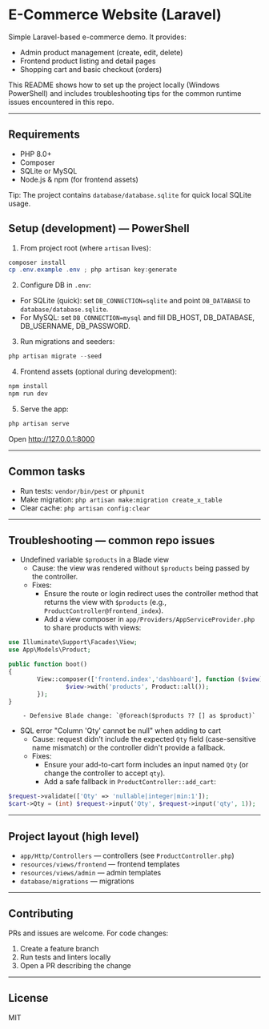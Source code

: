 # E-Commerce Website (Laravel)

Simple Laravel-based e-commerce demo. It provides:

- Admin product management (create, edit, delete)
- Frontend product listing and detail pages
- Shopping cart and basic checkout (orders)

This README shows how to set up the project locally (Windows PowerShell) and includes troubleshooting tips for the common runtime issues encountered in this repo.

---

## Requirements

- PHP 8.0+
- Composer
- SQLite or MySQL
- Node.js & npm (for frontend assets)

Tip: The project contains `database/database.sqlite` for quick local SQLite usage.

## Setup (development) — PowerShell

1. From project root (where `artisan` lives):

```powershell
composer install
cp .env.example .env ; php artisan key:generate
```

2. Configure DB in `.env`:

- For SQLite (quick): set `DB_CONNECTION=sqlite` and point `DB_DATABASE` to `database/database.sqlite`.
- For MySQL: set `DB_CONNECTION=mysql` and fill DB_HOST, DB_DATABASE, DB_USERNAME, DB_PASSWORD.

3. Run migrations and seeders:

```powershell
php artisan migrate --seed
```

4. Frontend assets (optional during development):

```powershell
npm install
npm run dev
```

5. Serve the app:

```powershell
php artisan serve
```

Open http://127.0.0.1:8000

---

## Common tasks

- Run tests: `vendor/bin/pest` or `phpunit`
- Make migration: `php artisan make:migration create_x_table`
- Clear cache: `php artisan config:clear`

---

## Troubleshooting — common repo issues

- Undefined variable `$products` in a Blade view
	- Cause: the view was rendered without `$products` being passed by the controller.
	- Fixes:
		- Ensure the route or login redirect uses the controller method that returns the view with `$products` (e.g., `ProductController@frontend_index`).
		- Add a view composer in `app/Providers/AppServiceProvider.php` to share products with views:

```php
use Illuminate\Support\Facades\View;
use App\Models\Product;

public function boot()
{
		View::composer(['frontend.index','dashboard'], function ($view) {
				$view->with('products', Product::all());
		});
}
```

		- Defensive Blade change: `@foreach($products ?? [] as $product)`

- SQL error "Column 'Qty' cannot be null" when adding to cart
	- Cause: request didn't include the expected `Qty` field (case-sensitive name mismatch) or the controller didn't provide a fallback.
	- Fixes:
		- Ensure your add-to-cart form includes an input named `Qty` (or change the controller to accept `qty`).
		- Add a safe fallback in `ProductController::add_cart`:

```php
$request->validate(['Qty' => 'nullable|integer|min:1']);
$cart->Qty = (int) $request->input('Qty', $request->input('qty', 1));
```

---

## Project layout (high level)

- `app/Http/Controllers` — controllers (see `ProductController.php`)
- `resources/views/frontend` — frontend templates
- `resources/views/admin` — admin templates
- `database/migrations` — migrations

---

## Contributing

PRs and issues are welcome. For code changes:

1. Create a feature branch
2. Run tests and linters locally
3. Open a PR describing the change

---

## License

MIT
